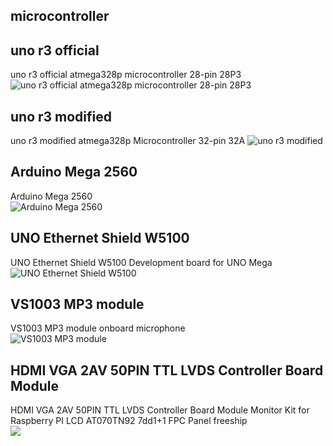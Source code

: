 ## microcontroller


## uno r3 official
uno r3 official atmega328p microcontroller 28-pin 28P3  
![uno r3 official atmega328p microcontroller 28-pin 28P3](https://roboshop.spb.ru/image/cache/catalog/demo/product/Arduino-Uno-R3/Arduino_UNO_R3-800x800.jpg)  
## uno r3 modified
uno r3 modified atmega328p Microcontroller 32-pin 32A
![uno r3 modified](https://roboshop.spb.ru/image/cache/catalog/demo/product/arduino-uno-ch340-800x800.jpg) 
## Arduino Mega 2560
Arduino Mega 2560  
![Arduino Mega 2560](https://roboshop.spb.ru/image/cache/catalog/demo/product/arduino-mega/arduino-mega-2560-800x800.jpg)  
## UNO Ethernet Shield W5100
UNO Ethernet Shield W5100 Development board for UNO Mega
![UNO Ethernet Shield W5100](https://roboshop.spb.ru/image/cache/catalog/demo/product/ethernet-shield-w5100-800x800.jpg)  
## VS1003 MP3 module
VS1003 MP3 module onboard microphone  
![VS1003 MP3 module](https://roboshop.spb.ru/image/cache/catalog/demo/product/VS1003-800x800.jpg)  
## HDMI VGA 2AV 50PIN TTL LVDS Controller Board Module
HDMI VGA 2AV 50PIN TTL LVDS Controller Board Module Monitor Kit for Raspberry PI LCD AT070TN92 7dd1+1 FPC Panel freeship  
![](https://ae01.alicdn.com/kf/H6156eb894f18427c90b7a4ab066506d5Q/TTL-LVDS-HDMI-VGA-2AV-50PIN.jpg)  
## 
  
![]()  
## 
  
![]()  
## 
  
![]()  
## 
  
![]()  
